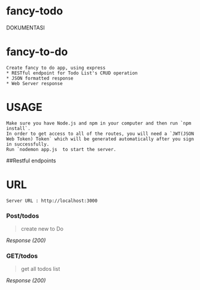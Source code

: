# fancy-todo
DOKUMENTASI 

# fancy-to-do
```
Create fancy to do app, using express
* RESTful endpoint for Todo List's CRUD operation
* JSON formatted response
* Web Server response
```

# USAGE
```
Make sure you have Node.js and npm in your computer and then run `npm install`.
In order to get access to all of the routes, you will need a `JWT(JSON Web Token) Token` which will be generated automatically after you sign in successfully.
Run `nodemon app.js  to start the server.
```

##Restful endpoints
# URL
```
Server URL : http://localhost:3000
```

### Post/todos

>create new to Do 

_Response (200)_


### GET/todos

>get all todos list

_Response (200)_




